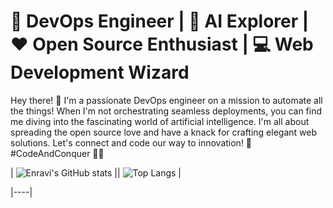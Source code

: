 # 🚀 DevOps Engineer | 🤖 AI Explorer | ❤️ Open Source Enthusiast | 💻 Web Development Wizard

Hey there! 👋 I'm a passionate DevOps engineer on a mission to automate all the things! When I'm not orchestrating seamless deployments, you can find me diving into the fascinating world of artificial intelligence. I'm all about spreading the open source love and have a knack for crafting elegant web solutions. Let's connect and code our way to innovation! 🌟 #CodeAndConquer 🚀🌐

| ![Enravi's GitHub stats](https://github-readme-stats.vercel.app/api?username=enravi&show_icons=true&theme=radical) || ![Top Langs](https://github-readme-stats.vercel.app/api/top-langs/?username=enravi&layout=compact) |

|----|
